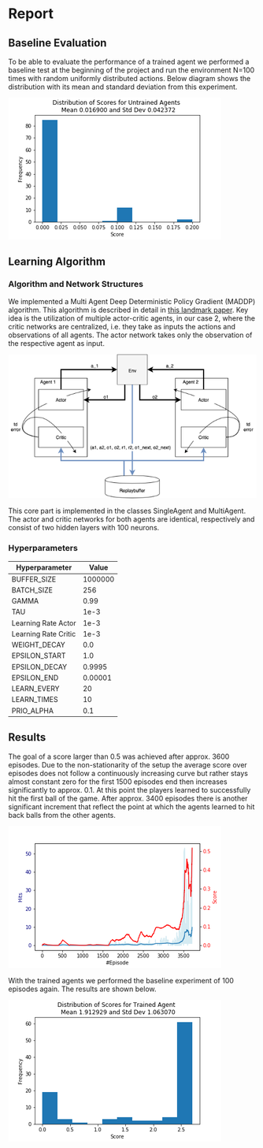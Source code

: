 # Report 

## Baseline Evaluation
To be able to evaluate the performance of a trained agent we performed a baseline test at the beginning of the project and run the environment N=100 times with random uniformly distributed actions. Below diagram shows the distribution with its mean and standard deviation from this experiment.

![Baseline Tennis](tennis_baseline.png)

## Learning Algorithm

### Algorithm and Network Structures
We implemented a Multi Agent Deep Deterministic Policy Gradient (MADDP) algorithm. This algorithm is described in detail in [this landmark paper](https://arxiv.org/abs/1706.02275). Key idea is the utilization of multiple actor-critic agents, in our case 2, where the critic networks are centralized, i.e. they take as inputs the actions and observations of all agents. The actor network takes only the observation of the respective agent as input. 

![Diagram](maddpg.png)

This core part is implemented in the classes SingleAgent and MultiAgent. The actor and critic networks for both agents are identical, respectively and consist of two hidden layers with 100 neurons.

### Hyperparameters

| Hyperparameter       | Value   |
|----------------------|---------|
| BUFFER_SIZE          | 1000000 |
| BATCH_SIZE           | 256     | 
| GAMMA                | 0.99    |       
| TAU                  | 1e-3    |         
| Learning Rate Actor  | 1e-3    |     
| Learning Rate Critic | 1e-3    |    
| WEIGHT_DECAY         | 0.0     | 
| EPSILON_START        | 1.0     |
| EPSILON_DECAY        | 0.9995  |
| EPSILON_END          | 0.00001 |
| LEARN_EVERY          | 20      |
| LEARN_TIMES          | 10      |
| PRIO_ALPHA           | 0.1     |

## Results
The goal of a score larger than 0.5 was achieved after approx. 3600 episodes. Due to the non-stationarity of the setup the average score over episodes does not follow a continuously increasing curve but rather stays almost constant zero for the first 1500 episodes end then increases significantly to approx. 0.1. At this point the players learned to successfully hit the first ball of the game. After approx. 3400 episodes there is another significant increment that reflect the point at which the agents learned to hit back balls from the other agents.

![Learning](tennis_learning_hits.png)

With the trained agents we performed the baseline experiment of 100 episodes again. The results are shown below.

![Trained_Agents](tennis_solved.png)

